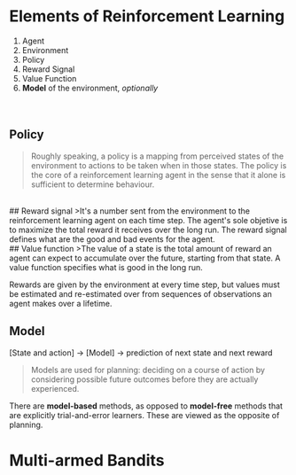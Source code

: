 # Elements of Reinforcement Learning

1. Agent
2. Environment
3. Policy
4. Reward Signal
5. Value Function
6. **Model** of the environment, _optionally_
</br></br></br>
## Policy
> Roughly speaking, a policy is a mapping from perceived states of the environment to actions to be taken
when in those states. The policy is the core of a reinforcement learning agent in the sense that it alone is sufficient to determine behaviour.
</br>
## Reward signal
>It's a number sent from the environment to the reinforcement learning agent on each time step. The agent's sole objetive is to maximize the total reward it receives over the long run. The reward signal defines what are the good and bad events for the agent.
</br>
## Value function
>The value of a state is the total amount of reward an agent can expect to accumulate over the future, starting from that state. A value function specifies what is good in the long run.

Rewards are given by the environment at every time step, but values must be estimated and re-estimated over from sequences of observations an agent makes over a lifetime.

## Model
[State and action] &rarr; [Model] &rarr; prediction of next state and next reward
> Models are used for planning: deciding on a course of action by considering possible future outcomes before they are actually experienced.

There are **model-based** methods, as opposed to **model-free** methods that are explicitly trial-and-error learners. These are viewed as the opposite of planning.

# Multi-armed Bandits

